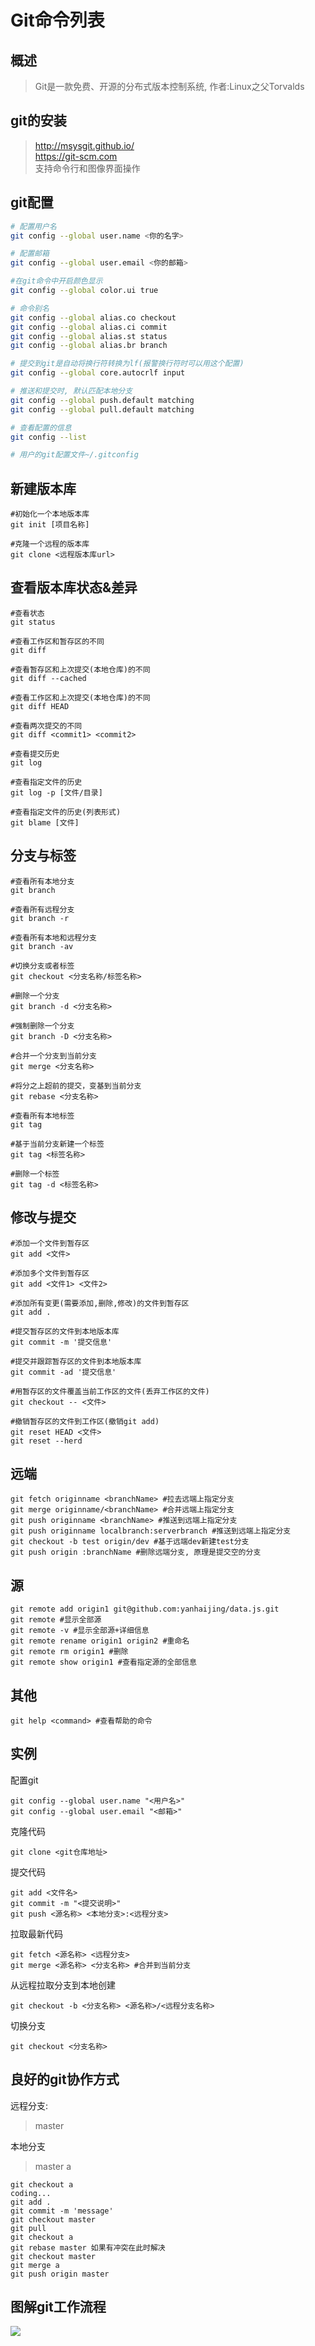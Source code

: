 Git命令列表
==========

## 概述
> Git是一款免费、开源的分布式版本控制系统, 作者:Linux之父Torvalds 

## git的安装
> http://msysgit.github.io/  
> https://git-scm.com  
> 支持命令行和图像界面操作  

## git配置 

```bash
# 配置用户名
git config --global user.name <你的名字>

# 配置邮箱
git config --global user.email <你的邮箱>

#在git命令中开启颜色显示
git config --global color.ui true

# 命令别名
git config --global alias.co checkout
git config --global alias.ci commit
git config --global alias.st status
git config --global alias.br branch

# 提交到git是自动将换行符转换为lf(报警换行符时可以用这个配置)
git config --global core.autocrlf input

# 推送和提交时, 默认匹配本地分支
git config --global push.default matching
git config --global pull.default matching

# 查看配置的信息
git config --list

# 用户的git配置文件~/.gitconfig
```

## 新建版本库

```shell
#初始化一个本地版本库
git init [项目名称]

#克隆一个远程的版本库
git clone <远程版本库url>
```

## 查看版本库状态&差异

```shell
#查看状态
git status

#查看工作区和暂存区的不同
git diff

#查看暂存区和上次提交(本地仓库)的不同
git diff --cached

#查看工作区和上次提交(本地仓库)的不同
git diff HEAD

#查看两次提交的不同
git diff <commit1> <commit2>

#查看提交历史
git log

#查看指定文件的历史
git log -p [文件/目录]

#查看指定文件的历史(列表形式)
git blame [文件]
```

## 分支与标签

```shell
#查看所有本地分支
git branch

#查看所有远程分支
git branch -r

#查看所有本地和远程分支
git branch -av

#切换分支或者标签
git checkout <分支名称/标签名称>

#删除一个分支
git branch -d <分支名称>

#强制删除一个分支
git branch -D <分支名称>

#合并一个分支到当前分支
git merge <分支名称>

#将分之上超前的提交，变基到当前分支
git rebase <分支名称>

#查看所有本地标签
git tag

#基于当前分支新建一个标签
git tag <标签名称>

#删除一个标签
git tag -d <标签名称>
```

## 修改与提交

```shell
#添加一个文件到暂存区
git add <文件>

#添加多个文件到暂存区
git add <文件1> <文件2>

#添加所有变更(需要添加,删除,修改)的文件到暂存区
git add .

#提交暂存区的文件到本地版本库
git commit -m '提交信息'

#提交并跟踪暂存区的文件到本地版本库
git commit -ad '提交信息'

#用暂存区的文件覆盖当前工作区的文件(丢弃工作区的文件)
git checkout -- <文件>

#撤销暂存区的文件到工作区(撤销git add)
git reset HEAD <文件>
git reset --herd
```

## 远端
    git fetch originname <branchName> #拉去远端上指定分支
    git merge originname/<branchName> #合并远端上指定分支
    git push originname <branchName> #推送到远端上指定分支
    git push originname localbranch:serverbranch #推送到远端上指定分支
    git checkout -b test origin/dev #基于远端dev新建test分支
    git push origin :branchName #删除远端分支, 原理是提交空的分支

## 源
    git remote add origin1 git@github.com:yanhaijing/data.js.git
    git remote #显示全部源
    git remote -v #显示全部源+详细信息
    git remote rename origin1 origin2 #重命名
    git remote rm origin1 #删除
    git remote show origin1 #查看指定源的全部信息

## 其他
    git help <command> #查看帮助的命令


## 实例
配置git  

    git config --global user.name "<用户名>"
    git config --global user.email "<邮箱>"

克隆代码  

    git clone <git仓库地址>
提交代码

    git add <文件名>
    git commit -m "<提交说明>"
    git push <源名称> <本地分支>:<远程分支>

拉取最新代码

    git fetch <源名称> <远程分支>
    git merge <源名称> <分支名称> #合并到当前分支

从远程拉取分支到本地创建

    git checkout -b <分支名称> <源名称>/<远程分支名称>
切换分支
    
    git checkout <分支名称>
    

## 良好的git协作方式
远程分支:
> master    

本地分支
>master
    a

```shell
git checkout a
coding...
git add .
git commit -m 'message'
git checkout master
git pull
git checkout a
git rebase master 如果有冲突在此时解决
git checkout master
git merge a
git push origin master
```

## 图解git工作流程
![](../../images/git/git.jpg)
